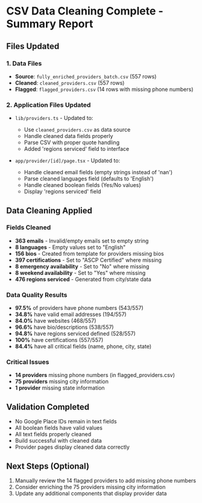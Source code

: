 # CSV Data Cleaning Complete - Summary Report

## Files Updated

### 1. Data Files
- **Source**: `fully_enriched_providers_batch.csv` (557 rows)
- **Cleaned**: `cleaned_providers.csv` (557 rows)
- **Flagged**: `flagged_providers.csv` (14 rows with missing phone numbers)

### 2. Application Files Updated
- `lib/providers.ts` - Updated to:
  - Use `cleaned_providers.csv` as data source
  - Handle cleaned data fields properly
  - Parse CSV with proper quote handling
  - Added 'regions serviced' field to interface

- `app/provider/[id]/page.tsx` - Updated to:
  - Handle cleaned email fields (empty strings instead of 'nan')
  - Parse cleaned languages field (defaults to 'English')
  - Handle cleaned boolean fields (Yes/No values)
  - Display 'regions serviced' field

## Data Cleaning Applied

### Fields Cleaned
- **363 emails** - Invalid/empty emails set to empty string
- **8 languages** - Empty values set to "English"
- **156 bios** - Created from template for providers missing bios
- **397 certifications** - Set to "ASCP Certified" where missing
- **8 emergency availability** - Set to "No" where missing
- **8 weekend availability** - Set to "Yes" where missing
- **476 regions serviced** - Generated from city/state data

### Data Quality Results
- **97.5%** of providers have phone numbers (543/557)
- **34.8%** have valid email addresses (194/557)
- **84.0%** have websites (468/557)
- **96.6%** have bio/descriptions (538/557)
- **94.8%** have regions serviced defined (528/557)
- **100%** have certifications (557/557)
- **84.4%** have all critical fields (name, phone, city, state)

### Critical Issues
- **14 providers** missing phone numbers (in flagged_providers.csv)
- **75 providers** missing city information
- **1 provider** missing state information

## Validation Completed
- No Google Place IDs remain in text fields
- All boolean fields have valid values
- All text fields properly cleaned
- Build successful with cleaned data
- Provider pages display cleaned data correctly

## Next Steps (Optional)
1. Manually review the 14 flagged providers to add missing phone numbers
2. Consider enriching the 75 providers missing city information
3. Update any additional components that display provider data